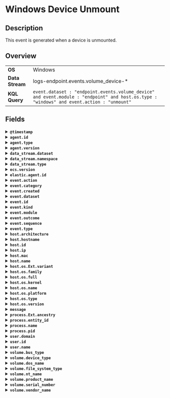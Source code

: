 # Windows Device Unmount

## Description

This event is generated when a device is unmounted.


## Overview

<table>
<tr>
<td><strong>OS</strong></td>
<td>Windows</td>
</tr>
<tr>
<td><strong>Data Stream</strong></td>
<td>logs-endpoint.events.volume_device-*</td>
</tr>
<tr>
<td><strong>KQL Query</strong></td>
<td><code>event.dataset : "endpoint.events.volume_device" and event.module : "endpoint" and host.os.type : "windows" and event.action : "unmount"</code></td>
</tr>
</table>

## Fields

<details>
<summary><strong><code>@timestamp</code></strong></summary>

<ul>

### ECS Description

Date/time when the event originated.  This is the date/time extracted from the event, typically representing when the event was generated by the source.  If the event source has no original timestamp, this value is typically populated by the first time the event was received by the pipeline.  Required field for all events.

### ECS Example

<code>2016-05-23T08:05:34.853Z</code>

</ul>
</details>

<details>
<summary><strong><code>agent.id</code></strong></summary>

<ul>

### ECS Description

Unique identifier of this agent (if one exists).  Example: For Beats this would be beat.id.

### ECS Example

<code>8a4f500d</code>

</ul>
</details>

<details>
<summary><strong><code>agent.type</code></strong></summary>

<ul>

### ECS Description

Type of the agent.  The agent type always stays the same and should be given by the agent used. In case of Filebeat the agent would always be Filebeat also if two Filebeat instances are run on the same machine.

### ECS Example

<code>filebeat</code>

### Endpoint Example

<code>endpoint</code>

</ul>
</details>

<details>
<summary><strong><code>agent.version</code></strong></summary>

<ul>

### ECS Description

Version of the agent.

### ECS Example

<code>6.0.0-rc2</code>

</ul>
</details>

<details>
<summary><strong><code>data_stream.dataset</code></strong></summary>

<ul>

### ECS Description

Data stream dataset name.

### ECS Example

<code>nginx.access</code>

</ul>
</details>

<details>
<summary><strong><code>data_stream.namespace</code></strong></summary>

<ul>

### ECS Description

Data stream namespace.

### ECS Example

<code>production</code>

</ul>
</details>

<details>
<summary><strong><code>data_stream.type</code></strong></summary>

<ul>

### ECS Description

Data stream type.

### ECS Example

<code>logs</code>

</ul>
</details>

<details>
<summary><strong><code>ecs.version</code></strong></summary>

<ul>

### ECS Description

ECS version this event conforms to. `ecs.version` is a required field and must exist in all events.  When querying across multiple indices -- which may conform to slightly different ECS versions -- this field lets integrations adjust to the schema version of the events.

### ECS Example

<code>1.0.0</code>

</ul>
</details>

<details>
<summary><strong><code>elastic.agent.id</code></strong></summary>

<ul>

### ECS Description

Unique identifier of this elastic agent (if one exists).

### ECS Example

<code>c2a9093e-e289-4c0a-aa44-8c32a414fa7a</code>

</ul>
</details>

<details>
<summary><strong><code>event.action</code></strong></summary>

<ul>

### ECS Description

The action captured by the event.  This describes the information in the event. It is more specific than `event.category`. Examples are `group-add`, `process-started`, `file-created`. The value is normally defined by the implementer.

### ECS Example

<code>user-password-change</code>

</ul>
</details>

<details>
<summary><strong><code>event.category</code></strong></summary>

<ul>

### ECS Description

This is one of four ECS Categorization Fields, and indicates the second level in the ECS category hierarchy.  `event.category` represents the "big buckets" of ECS categories. For example, filtering on `event.category:process` yields all events relating to process activity. This field is closely related to `event.type`, which is used as a subcategory.  This field is an array. This will allow proper categorization of some events that fall in multiple categories.

### ECS Example

<code>authentication</code>

</ul>
</details>

<details>
<summary><strong><code>event.created</code></strong></summary>

<ul>

### ECS Description

`event.created` contains the date/time when the event was first read by an agent, or by your pipeline.  This field is distinct from `@timestamp` in that `@timestamp` typically contain the time extracted from the original event.  In most situations, these two timestamps will be slightly different. The difference can be used to calculate the delay between your source generating an event, and the time when your agent first processed it. This can be used to monitor your agent's or pipeline's ability to keep up with your event source.  In case the two timestamps are identical, `@timestamp` should be used.

### ECS Example

<code>2016-05-23T08:05:34.857Z</code>

</ul>
</details>

<details>
<summary><strong><code>event.dataset</code></strong></summary>

<ul>

### ECS Description

Name of the dataset.  If an event source publishes more than one type of log or events (e.g. access log, error log), the dataset is used to specify which one the event comes from.  It's recommended but not required to start the dataset name with the module name, followed by a dot, then the dataset name.

### ECS Example

<code>apache.access</code>

</ul>
</details>

<details>
<summary><strong><code>event.id</code></strong></summary>

<ul>

### ECS Description

Unique ID to describe the event.

### ECS Example

<code>8a4f500d</code>

</ul>
</details>

<details>
<summary><strong><code>event.kind</code></strong></summary>

<ul>

### ECS Description

This is one of four ECS Categorization Fields, and indicates the highest level in the ECS category hierarchy.  `event.kind` gives high-level information about what type of information the event contains, without being specific to the contents of the event. For example, values of this field distinguish alert events from metric events.  The value of this field can be used to inform how these kinds of events should be handled. They may warrant different retention, different access control, it may also help understand whether the data is coming in at a regular interval or not.

### ECS Example

<code>alert</code>

</ul>
</details>

<details>
<summary><strong><code>event.module</code></strong></summary>

<ul>

### ECS Description

Name of the module this data is coming from.  If your monitoring agent supports the concept of modules or plugins to process events of a given source (e.g. Apache logs), `event.module` should contain the name of this module.

### ECS Example

<code>apache</code>

</ul>
</details>

<details>
<summary><strong><code>event.outcome</code></strong></summary>

<ul>

### ECS Description

This is one of four ECS Categorization Fields, and indicates the lowest level in the ECS category hierarchy.  `event.outcome` simply denotes whether the event represents a success or a failure from the perspective of the entity that produced the event.  Note that when a single transaction is described in multiple events, each event may populate different values of `event.outcome`, according to their perspective.  Also note that in the case of a compound event (a single event that contains multiple logical events), this field should be populated with the value that best captures the overall success or failure from the perspective of the event producer.  Further note that not all events will have an associated outcome. For example, this field is generally not populated for metric events, events with `event.type:info`, or any events for which an outcome does not make logical sense.

### ECS Example

<code>success</code>

</ul>
</details>

<details>
<summary><strong><code>event.sequence</code></strong></summary>

<ul>

### ECS Description

Sequence number of the event.  The sequence number is a value published by some event sources, to make the exact ordering of events unambiguous, regardless of the timestamp precision.

</ul>
</details>

<details>
<summary><strong><code>event.type</code></strong></summary>

<ul>

### ECS Description

This is one of four ECS Categorization Fields, and indicates the third level in the ECS category hierarchy.  `event.type` represents a categorization "sub-bucket" that, when used along with the `event.category` field values, enables filtering events down to a level appropriate for single visualization.  This field is an array. This will allow proper categorization of some events that fall in multiple event types.

</ul>
</details>

<details>
<summary><strong><code>host.architecture</code></strong></summary>

<ul>

### ECS Description

Operating system architecture.

### ECS Example

<code>x86_64</code>

</ul>
</details>

<details>
<summary><strong><code>host.hostname</code></strong></summary>

<ul>

### ECS Description

Hostname of the host.  It normally contains what the `hostname` command returns on the host machine.

</ul>
</details>

<details>
<summary><strong><code>host.id</code></strong></summary>

<ul>

### ECS Description

Unique host id.  As hostname is not always unique, use values that are meaningful in your environment.  Example: The current usage of `beat.name`.

</ul>
</details>

<details>
<summary><strong><code>host.ip</code></strong></summary>

<ul>

### ECS Description

Host ip addresses.

</ul>
</details>

<details>
<summary><strong><code>host.mac</code></strong></summary>

<ul>

### ECS Description

Host MAC addresses.  The notation format from RFC 7042 is suggested: Each octet (that is, 8-bit byte) is represented by two [uppercase] hexadecimal digits giving the value of the octet as an unsigned integer. Successive octets are separated by a hyphen.

### ECS Example

<code>["00-00-5E-00-53-23", "00-00-5E-00-53-24"]</code>

</ul>
</details>

<details>
<summary><strong><code>host.name</code></strong></summary>

<ul>

### ECS Description

Name of the host.  It can contain what hostname returns on Unix systems, the fully qualified domain name (FQDN), or a name specified by the user. The recommended value is the lowercase FQDN of the host.

</ul>
</details>

<details>
<summary><strong><code>host.os.Ext.variant</code></strong></summary>

<ul>

### ECS Description

A string value or phrase that further aid to classify or qualify the operating system (OS).  For example the distribution for a Linux OS will be entered in this field.

### ECS Example

<code>Ubuntu</code>

</ul>
</details>

<details>
<summary><strong><code>host.os.family</code></strong></summary>

<ul>

### ECS Description

OS family (such as redhat, debian, freebsd, windows).

### ECS Example

<code>debian</code>

</ul>
</details>

<details>
<summary><strong><code>host.os.full</code></strong></summary>

<ul>

### ECS Description

Operating system name, including the version or code name.

### ECS Example

<code>Mac OS Mojave</code>

</ul>
</details>

<details>
<summary><strong><code>host.os.kernel</code></strong></summary>

<ul>

### ECS Description

Operating system kernel version as a raw string.

### ECS Example

<code>4.4.0-112-generic</code>

</ul>
</details>

<details>
<summary><strong><code>host.os.name</code></strong></summary>

<ul>

### ECS Description

Operating system name, without the version.

### ECS Example

<code>Mac OS X</code>

</ul>
</details>

<details>
<summary><strong><code>host.os.platform</code></strong></summary>

<ul>

### ECS Description

Operating system platform (such centos, ubuntu, windows).

### ECS Example

<code>darwin</code>

</ul>
</details>

<details>
<summary><strong><code>host.os.type</code></strong></summary>

<ul>

### ECS Description

Use the `os.type` field to categorize the operating system into one of the broad commercial families.  If the OS you're dealing with is not listed as an expected value, the field should not be populated. Please let us know by opening an issue with ECS, to propose its addition.

### ECS Example

<code>macos</code>

</ul>
</details>

<details>
<summary><strong><code>host.os.version</code></strong></summary>

<ul>

### ECS Description

Operating system version as a raw string.

### ECS Example

<code>10.14.1</code>

</ul>
</details>

<details>
<summary><strong><code>message</code></strong></summary>

<ul>

### ECS Description

For log events the message field contains the log message, optimized for viewing in a log viewer.  For structured logs without an original message field, other fields can be concatenated to form a human-readable summary of the event.  If multiple messages exist, they can be combined into one message.

### ECS Example

<code>Hello World</code>

</ul>
</details>

<details>
<summary><strong><code>process.Ext.ancestry</code></strong></summary>

<ul>

### ECS Description

An array of entity_ids indicating the ancestors for this event

</ul>
</details>

<details>
<summary><strong><code>process.entity_id</code></strong></summary>

<ul>

### ECS Description

Unique identifier for the process.  The implementation of this is specified by the data source, but some examples of what could be used here are a process-generated UUID, Sysmon Process GUIDs, or a hash of some uniquely identifying components of a process.  Constructing a globally unique identifier is a common practice to mitigate PID reuse as well as to identify a specific process over time, across multiple monitored hosts.

### ECS Example

<code>c2c455d9f99375d</code>

</ul>
</details>

<details>
<summary><strong><code>process.name</code></strong></summary>

<ul>

### ECS Description

Process name.  Sometimes called program name or similar.

### ECS Example

<code>ssh</code>

</ul>
</details>

<details>
<summary><strong><code>process.pid</code></strong></summary>

<ul>

### ECS Description

Process id.

### ECS Example

<code>4242</code>

</ul>
</details>

<details>
<summary><strong><code>user.domain</code></strong></summary>

<ul>

### ECS Description

Name of the directory the user is a member of.  For example, an LDAP or Active Directory domain name.

</ul>
</details>

<details>
<summary><strong><code>user.id</code></strong></summary>

<ul>

### ECS Description

Unique identifier of the user.

### ECS Example

<code>S-1-5-21-202424912787-2692429404-2351956786-1000</code>

</ul>
</details>

<details>
<summary><strong><code>user.name</code></strong></summary>

<ul>

### ECS Description

Short name or login of the user.

### ECS Example

<code>a.einstein</code>

</ul>
</details>

<details>
<summary><strong><code>volume.bus_type</code></strong></summary>

<ul>

No description or example available
</details>

<details>
<summary><strong><code>volume.device_type</code></strong></summary>

<ul>

No description or example available
</details>

<details>
<summary><strong><code>volume.dos_name</code></strong></summary>

<ul>

No description or example available
</details>

<details>
<summary><strong><code>volume.file_system_type</code></strong></summary>

<ul>

No description or example available
</details>

<details>
<summary><strong><code>volume.nt_name</code></strong></summary>

<ul>

No description or example available
</details>

<details>
<summary><strong><code>volume.product_name</code></strong></summary>

<ul>

No description or example available
</details>

<details>
<summary><strong><code>volume.serial_number</code></strong></summary>

<ul>

No description or example available
</details>

<details>
<summary><strong><code>volume.vendor_name</code></strong></summary>

<ul>

No description or example available
</details>

